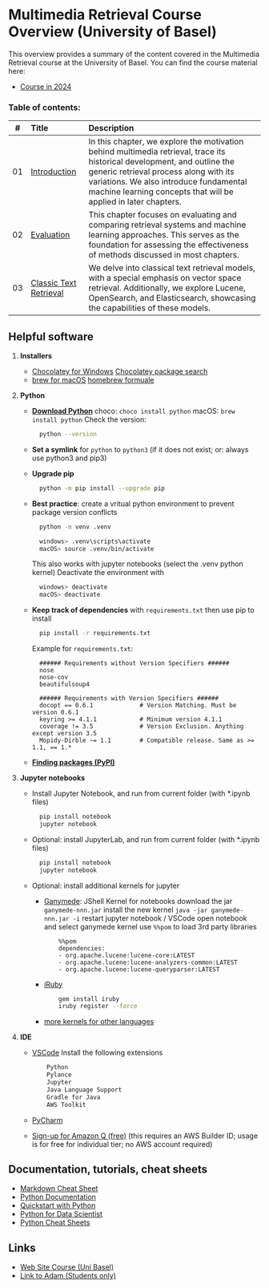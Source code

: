 # Multimedia Retrieval Course Overview (University of Basel)

This overview provides a summary of the content covered in the Multimedia Retrieval course at the University of Basel. You can find the course material here:
  - [Course in 2024](https://dmi.unibas.ch/de/studium/computer-science-informatik/lehrangebot-hs24/lecture-multimedia-retrieval/)


### Table of contents:
| # | Title | Description |
| :---: | :--- | :--- |
| 01 | [Introduction](01-Introduction/README.md) | In this chapter, we explore the motivation behind multimedia retrieval, trace its historical development, and outline the generic retrieval process along with its variations. We also introduce fundamental machine learning concepts that will be applied in later chapters. |
| 02 | [Evaluation]() | This chapter focuses on evaluating and comparing retrieval systems and machine learning approaches. This serves as the foundation for assessing the effectiveness of methods discussed in most chapters.
| 03 | [Classic Text Retrieval]() | We delve into classical text retrieval models, with a special emphasis on vector space retrieval. Additionally, we explore Lucene, OpenSearch, and Elasticsearch, showcasing the capabilities of these models.

<!--
| 04 | [Advanced Text Retrieval](chapter04/README.md) | Examining natural language processing using NLTK as an example, this chapter also explores modern methods for creating embeddings and leveraging generative AI to enhance retrieval results.
| 05 | [Web & Social Retrieval](chapter05/README.md) | Focusing on web and social media retrieval, this chapter explores methods to influence rankings based on document relationships.
| 06 | [Vector Search](chapter06/README.md) | We explore the challenge of searching through embeddings and feature vectors. Contemporary techniques used by products like Lucene, OpenSearch, and Elasticsearch are studied, along with an exploration of the "curse of dimensionality."
| 07 | [Basic Image Retrieval](chapter07/README.md) | Human perception of visual signal information is covered, along with algorithms for extracting color, texture, and shape features found in images.
| 08 | [Advanced Image Retrieval](chapter08/README.md) | Deep learning and neural networks are delved into in this chapter. These techniques are applied to extract higher-level features, including classifications, facial recognition, and object bounding boxes.
| 09 | [Basic Audio Retrieval](chapter09/README.md) | Human perception of audio signals is explored, studying algorithms for extracting features in both time and frequency domains. The unique case of extracting musical features is also discussed.
| 10 | [Basic Video Retrieval](chapter10/README.md) | Fundamental aspects of motion detection and video segmentation are discussed. The focus is on identifying visual patterns in video content.
| 11 | [ML Methods](chapter11/README.md) | Essential machine learning methods for content analysis and metadata extraction are covered in this chapter. These concepts are revisited and applied throughout the course.

-->


## Helpful software

1. **Installers**
   - [Chocolatey for Windows](https://chocolatey.org/install)
     [Chocolatey package search](https://community.chocolatey.org/packages)
   - [brew for macOS](https://brew.sh/)
     [homebrew formuale](https://formulae.brew.sh/)

2. **Python**
    - **[Download Python](https://www.python.org/downloads/)**
      choco: ```choco install python```
      macOS: ```brew install python```
      Check the version:

      ```bash
        python --version
      ```
  
    - **Set a symlink** for ```python``` to ```python3``` (if it does not exist; or: always use python3 and pip3)

    - **Upgrade pip**

      ```bash
        python -m pip install --upgrade pip
      ```

    - **Best practice**: create a vritual python environment to prevent package version conflicts

      ```bash
        python -m venv .venv

        windows> .venv\scripts\activate
        macOS> source .venv/bin/activate
      ```

      This also works with jupyter notebooks (select the .venv python kernel)
      Deactivate the environment with

      ```bash
        windows> deactivate
        macOS> deactivate
      ```

    - **Keep track of dependencies** with ```requirements.txt``` then use pip to install

      ```bash
        pip install -r requirements.txt
      ```

      Example for ```requirements.txt```:

      ```text
        ###### Requirements without Version Specifiers ######
        nose
        nose-cov
        beautifulsoup4

        ###### Requirements with Version Specifiers ######
        docopt == 0.6.1             # Version Matching. Must be version 0.6.1
        keyring >= 4.1.1            # Minimum version 4.1.1
        coverage != 3.5             # Version Exclusion. Anything except version 3.5
        Mopidy-Dirble ~= 1.1        # Compatible release. Same as >= 1.1, == 1.*
      ```

    - **[Finding packages (PyPI)](https://pypi.org/)**

3. **Jupyter notebooks**

    - Install Jupyter Notebook, and run from current folder (with *.ipynb files)

      ```bash
        pip install notebook
        jupyter notebook
      ```

    - Optional: install JupyterLab, and run from current folder (with *.ipynb files)

      ```bash
        pip install notebook
        jupyter notebook
      ```

    - Optional: install additional kernels for jupyter
        - [Ganymede](https://github.com/allen-ball/ganymede): JShell Kernel for notebooks
          download the jar `ganymede-nnn.jar`
          install the new kernel `java -jar ganymede-nnn.jar -i`
          restart jupyter notebook / VSCode
          open notebook and select ganymede kernel
          use `%%pom` to load 3rd party libraries

            ```pom
                %%pom
                dependencies:
                - org.apache.lucene:lucene-core:LATEST
                - org.apache.lucene:lucene-analyzers-common:LATEST
                - org.apache.lucene:lucene-queryparser:LATEST
            ```

        - [iRuby](https://github.com/sciruby/iruby#macos)

            ```bash
                gem install iruby
                iruby register --force
            ```

        - [more kernels for other languages](https://github.com/jupyter/jupyter/wiki/Jupyter-kernels)

4. **IDE**

    - [VSCode](https://code.visualstudio.com/)
        Install the following extensions

        ```bash
            Python
            Pylance
            Jupyter
            Java Language Support
            Gradle for Java
            AWS Toolkit
        ```

    - [PyCharm](https://www.jetbrains.com/pycharm/)

    - [Sign-up for Amazon Q (free)](https://docs.aws.amazon.com/amazonq/latest/qdeveloper-ug/q-free-tier.html)
        (this requires an AWS Builder ID; usage is for free for individual tier; no AWS account required)


## Documentation, tutorials, cheat sheets

- [Markdown Cheat Sheet](https://www.markdownguide.org/cheat-sheet/)
- [Python Documentation](https://docs.python.org/3/index.html)
- [Quickstart with Python](https://docs.python.org/3/tutorial/index.html)
- [Python for Data Scientist](https://khuyentran1401.github.io/Efficient_Python_tricks_and_tools_for_data_scientists/README.html)
- [Python Cheat Sheets](https://www.pythoncheatsheet.org/)

## Links

- [Web Site Course (Uni Basel)](https://dmi.unibas.ch/de/studium/computer-science-informatik/lehrangebot-hs24/lecture-multimedia-retrieval/)
- [Link to Adam (Students only)](https://adam.unibas.ch/goto_adam_crs_1738202.html)
